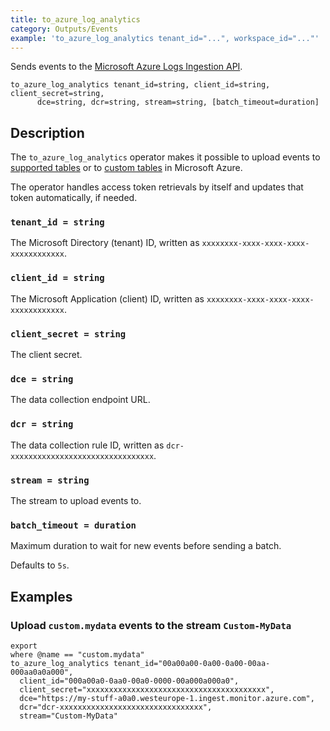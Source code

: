 ```yaml
---
title: to_azure_log_analytics
category: Outputs/Events
example: 'to_azure_log_analytics tenant_id="...", workspace_id="..."'
---
```

Sends events to the [Microsoft Azure Logs Ingestion API][api].

[api]: https://learn.microsoft.com/en-us/azure/azure-monitor/logs/logs-ingestion-api-overview

```tql
to_azure_log_analytics tenant_id=string, client_id=string, client_secret=string,
      dce=string, dcr=string, stream=string, [batch_timeout=duration]
```

## Description

The `to_azure_log_analytics` operator makes it possible to upload events to
[supported tables][supported] or to [custom tables][custom] in Microsoft Azure.

[supported]: https://learn.microsoft.com/en-us/azure/azure-monitor/logs/logs-ingestion-api-overview#supported-tables
[custom]: https://learn.microsoft.com/en-us/azure/azure-monitor/logs/create-custom-table?tabs=azure-portal-1%2Cazure-portal-2%2Cazure-portal-3#create-a-custom-table

The operator handles access token retrievals by itself and updates that token
automatically, if needed.

### `tenant_id = string`

The Microsoft Directory (tenant) ID, written as
`xxxxxxxx-xxxx-xxxx-xxxx-xxxxxxxxxxxx`.

### `client_id = string`

The Microsoft Application (client) ID, written as
`xxxxxxxx-xxxx-xxxx-xxxx-xxxxxxxxxxxx`.

### `client_secret = string`

The client secret.

### `dce = string`

The data collection endpoint URL.

### `dcr = string`

The data collection rule ID, written as `dcr-xxxxxxxxxxxxxxxxxxxxxxxxxxxxxxxx`.

### `stream = string`

The stream to upload events to.

### `batch_timeout = duration`

Maximum duration to wait for new events before sending a batch.

Defaults to `5s`.

## Examples

### Upload `custom.mydata` events to the stream `Custom-MyData`

```tql
export
where @name == "custom.mydata"
to_azure_log_analytics tenant_id="00a00a00-0a00-0a00-00aa-000aa0a0a000",
  client_id="000a00a0-0aa0-00a0-0000-00a000a000a0",
  client_secret="xxxxxxxxxxxxxxxxxxxxxxxxxxxxxxxxxxxxxxxx",
  dce="https://my-stuff-a0a0.westeurope-1.ingest.monitor.azure.com",
  dcr="dcr-xxxxxxxxxxxxxxxxxxxxxxxxxxxxxxxx",
  stream="Custom-MyData"
```
